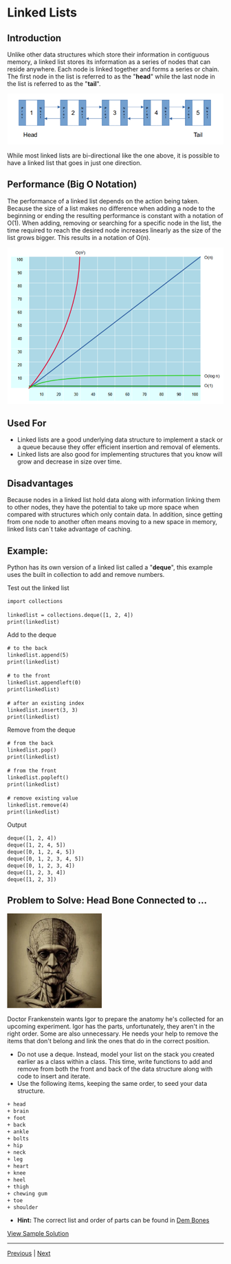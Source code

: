 # Linked Lists
## Introduction
Unlike other data structures which store their information in contiguous memory, a linked list stores its information as a series of nodes that can reside anywhere. Each node is linked together and forms a series or chain. The first node in the list is referred to as the "**head**" while the last node in the list is referred to as the "**tail**".

![image](images/linked.png)

While most linked lists are bi-directional like the one above, it is possible to have a linked list that goes in just one direction.

## Performance (Big O Notation)
The performance of a linked list depends on the action being taken. Because the size of a list makes no difference when adding a node to the beginning or ending the resulting performance is constant with a notation of O(1). When adding, removing or searching for a specific node in the list, the time required to reach the desired node increases linearly as the size of the list grows bigger. This results in a notation of O(n).

![image](images/bigo.png)

## Used For
* Linked lists are a good underlying data structure to implement a stack or a queue because they offer efficient insertion and removal of elements.
* Linked lists are also good for implementing structures that you know will grow and decrease in size over time.

## Disadvantages
Because nodes in a linked list hold data along with information linking them to other nodes, they have the potential to take up more space when compared with structures which only contain data. In addition, since getting from one node to another often means moving to a new space in memory, linked lists can´t take advantage of caching.

## Example: 
Python has its own version of a linked list called a "**deque**", this example uses the built in collection to add and remove numbers.

Test out the linked list
```
import collections

linkedlist = collections.deque([1, 2, 4])
print(linkedlist)
```

Add to the deque
```
# to the back
linkedlist.append(5)
print(linkedlist)

# to the front 
linkedlist.appendleft(0)
print(linkedlist)

# after an existing index
linkedlist.insert(3, 3)
print(linkedlist)
```

Remove from the deque
```
# from the back
linkedlist.pop()
print(linkedlist)

# from the front
linkedlist.popleft()
print(linkedlist)

# remove existing value
linkedlist.remove(4)
print(linkedlist)
```

Output

```
deque([1, 2, 4])
deque([1, 2, 4, 5])
deque([0, 1, 2, 4, 5])
deque([0, 1, 2, 3, 4, 5])
deque([0, 1, 2, 3, 4])
deque([1, 2, 3, 4])
deque([1, 2, 3])
```

## Problem to Solve: Head Bone Connected to ...

![image](images/aihead.webp)

Doctor Frankenstein wants Igor to prepare the anatomy he's collected for an upcoming experiment. Igor has the parts, unfortunately, they aren't in the right order. Some are also unnecessary. He needs your help to remove the items that don't belong and link the ones that do in the correct position.

+ Do not use a deque. Instead, model your list on the stack you created earlier as a class within a class. This time, write functions to add and remove from both the front and back of the data structure along with code to insert and iterate. 
+ Use the following items, keeping the same order, to seed your data structure.

```
+ head
+ brain
+ foot
+ back
+ ankle
+ bolts
+ hip
+ neck
+ leg
+ heart
+ knee
+ heel
+ thigh
+ chewing gum
+ toe
+ shoulder
```
 
+ **Hint:** The correct list and order of parts can be found in [Dem Bones](https://en.wikipedia.org/wiki/Dem_Bones)


[View Sample Solution](linked_solution.py)

---
[Previous](1-stacks.md) | [Next](3-trees.md)